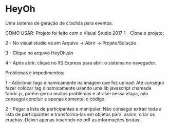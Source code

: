 # HeyOh
Uma sistema de geração de crachás para eventos.

COMO USAR:
Projeto foi feito com o Visual Studio 2017
1 - Clone o projeto;

2 - No visual studio vá em Arquivo -> Abrir -> Projeto/Solução

3 - Clique no arquivo HeyOh.sln

4 - Após abrir, clique no IIS Express para abrir o sistema no navegador.

Problemas e impedimentos:

1 - Adicionar tags dinamicamente na imagem que fez upload:
  Até consegui fazer colocar tag dinamicamente usando uma lib javascript chamada fabric.js, 
  porém gerou muitos problemas e atrasei nessa etapa, não consegui concluir e apenas comentei o código.
  
2 - Pegar a lista de participantes e manipular:
  Não consegui extrair toda a lista de participantes e transforma-las em objetos
  para, assim, criar os crachás. Deixei apenas inserindo no pdf as informações brutas.
  
  

